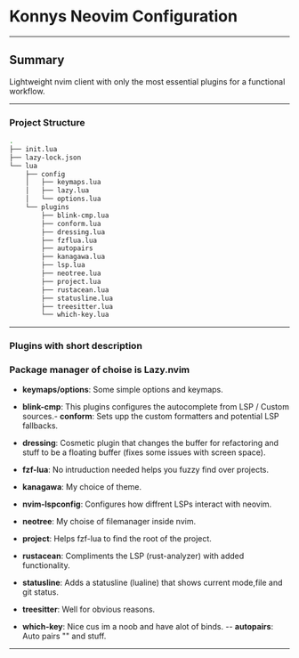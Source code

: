 # Konnys Neovim Configuration

--- 

## Summary

Lightweight nvim client with only the most essential plugins for a functional workflow.

---

### Project Structure

```bash
.
├── init.lua
├── lazy-lock.json
└── lua
    ├── config
    │   ├── keymaps.lua
    │   ├── lazy.lua
    │   └── options.lua
    └── plugins
        ├── blink-cmp.lua
        ├── conform.lua
        ├── dressing.lua
        ├── fzflua.lua
        ├── autopairs   
        ├── kanagawa.lua
        ├── lsp.lua
        ├── neotree.lua
        ├── project.lua
        ├── rustacean.lua
        ├── statusline.lua
        ├── treesitter.lua
        └── which-key.lua
```

---

### Plugins with short description

### Package manager of choise is Lazy.nvim

- **keymaps/options**: Some simple options and keymaps.

- **blink-cmp**: This plugins configures the autocomplete from LSP / Custom sources.- **conform**: Sets upp the custom formatters and potential LSP fallbacks.
- **dressing**: Cosmetic plugin that changes the buffer for refactoring and stuff to be a floating buffer (fixes some issues with screen space).
- **fzf-lua**: No intruduction needed helps you fuzzy find over projects.
- **kanagawa**: My choice of theme.
- **nvim-lspconfig**: Configures how diffrent LSPs interact with neovim.
- **neotree**: My choise of filemanager inside nvim.
- **project**: Helps fzf-lua to find the root of the project.
- **rustacean**: Compliments the LSP (rust-analyzer) with added functionality.
- **statusline**: Adds a statusline (lualine) that shows current mode,file and git status.
- **treesitter**: Well for obvious reasons.
- **which-key**: Nice cus im a noob and have alot of binds.
-- **autopairs**: Auto pairs "" and stuff.

---

